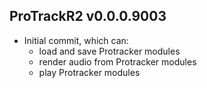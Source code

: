 ProTrackR2 v0.0.0.9003
-------------

  * Initial commit, which can:
    * load and save Protracker modules
    * render audio from Protracker modules
    * play Protracker modules